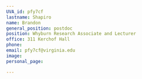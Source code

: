 ```yaml
---
UVA_id: pfy7cf
lastname: Shapiro
name: Brandon
general_position: postdoc
position: Whyburn Research Associate and Lecturer
office: 311 Kerchof Hall
phone:  
email: pfy7cf@virginia.edu
image: 
personal_page:

---
```

